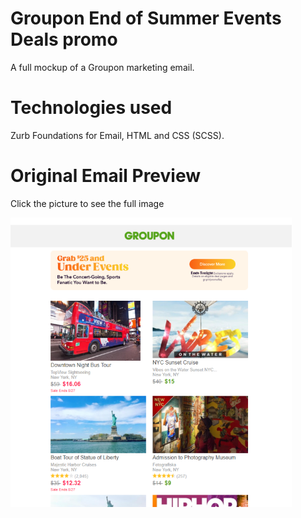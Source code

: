 # Groupon End of Summer Events Deals promo
A full mockup of a Groupon marketing email. 

# Technologies used
Zurb Foundations for Email, HTML and CSS (SCSS).

# Original Email Preview
Click the picture to see the full image

<a href="./screenshot/screenshot-full-email.png"><img src="./screenshot/screenshot-preview.png" style="width:450px"></a>
